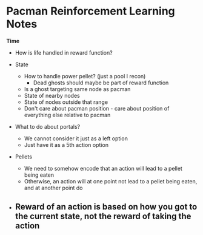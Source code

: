 # Pacman Reinforcement Learning Notes

**Time**







- How is life handled in reward function?



- State
  - How to handle power pellet? (just a pool I recon)
    - Dead ghosts should maybe be part of reward function
  - Is a ghost targeting same node as pacman
  - State of nearby nodes
  - State of nodes outside that range
  - Don't care about pacman position - care about position of everything else relative to pacman
- What to do about portals?
  - We cannot consider it just as a left option
  - Just have it as a 5th action option





- Pellets
  - We need to somehow encode that an action will lead to a pellet being eaten
  - Otherwise, an action will at one point not lead to a pellet being eaten, and at another point do 



- Reward of an action is based on how you got to the current state, **not the reward of taking the action**
  - 